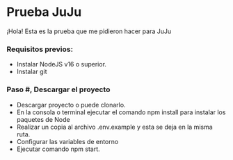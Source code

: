 # Prueba JuJu

¡Hola!
Esta es la prueba que me pidieron hacer para JuJu

### Requisitos previos:
- Instalar NodeJS v16 o superior.
- Instalar git


### Paso #, Descargar el proyecto

- Descargar proyecto o puede clonarlo.
- En la consola o terminal ejecutar el comando npm install para instalar los paquetes de Node
- Realizar un copia al archivo .env.example y esta se deja en la misma ruta.
- Configurar las variables de entorno
- Ejecutar comando npm start.
  
